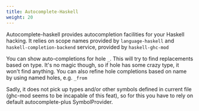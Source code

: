 ```yaml
---
title: Autocomplete-Haskell
weight: 20
---
```


Autocomplete-haskell provides autocompletion facilities for your Haskell
hacking.
It relies on scope names provided by `language-haskell` and `haskell-completion-backend` service, provided by `haskell-ghc-mod`

You can show auto-completions for hole `_`. This will try to find replacements
based on type. It's no magic though, so if hole has some crazy type, it won't
find anything. You can also refine hole completions based on name by using named holes, e.g. `_from`

Sadly, it does not pick up types and/or other symbols defined in current file
(ghc-mod seems to be incapable of this feat), so for this you have to rely on
default autocomplete-plus SymbolProvider.
